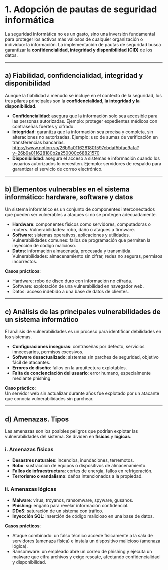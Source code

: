 # 1. Adopción de pautas de seguridad informática

La seguridad informática no es un gasto, sino una inversión fundamental para proteger los activos más valiosos de cualquier organización o individuo: la información. La implementación de pautas de seguridad busca garantizar la **confidencialidad, integridad y disponibilidad (CID)** de los datos.

---

## a) Fiabilidad, confidencialidad, integridad y disponibilidad

Aunque la fiabilidad a menudo se incluye en el contexto de la seguridad, los tres pilares principales son la **confidencialidad, la integridad y la disponibilidad**.

- **Confidencialidad**: asegura que la información solo sea accesible para las personas autorizadas. Ejemplo: proteger expedientes médicos con contraseñas fuertes y cifrado.  
- **Integridad**: garantiza que la información sea precisa y completa, sin alteraciones no autorizadas. Ejemplo: uso de sumas de verificación en transferencias bancarias. https://www.notion.so/26b9a0116281801597cbdaf5bfac9afa?v=26b9a011628180b2a250000c68821570
- **Disponibilidad**: asegura el acceso a sistemas e información cuando los usuarios autorizados lo necesiten. Ejemplo: servidores de respaldo para garantizar el servicio de correo electrónico.  

---

## b) Elementos vulnerables en el sistema informático: hardware, software y datos

Un sistema informático es un conjunto de componentes interconectados que pueden ser vulnerables a ataques si no se protegen adecuadamente.

- **Hardware**: componentes físicos como servidores, computadoras o routers. Vulnerabilidades: robo, daño o ataques a firmware.  
- **Software**: sistemas operativos, aplicaciones y utilidades. Vulnerabilidades comunes: fallos de programación que permiten la inyección de código malicioso.  
- **Datos**: información almacenada, procesada y transmitida. Vulnerabilidades: almacenamiento sin cifrar, redes no seguras, permisos incorrectos.  

**Casos prácticos**:  
- Hardware: robo de disco duro con información no cifrada.  
- Software: explotación de una vulnerabilidad en navegador web.  
- Datos: acceso indebido a una base de datos de clientes.  

---

## c) Análisis de las principales vulnerabilidades de un sistema informático

El análisis de vulnerabilidades es un proceso para identificar debilidades en los sistemas.

- **Configuraciones inseguras**: contraseñas por defecto, servicios innecesarios, permisos excesivos.  
- **Software desactualizado**: sistemas sin parches de seguridad, objetivo fácil de atacantes.  
- **Errores de diseño**: fallos en la arquitectura explotables.  
- **Falta de concienciación del usuario**: error humano, especialmente mediante phishing.  

**Caso práctico**:  
Un servidor web sin actualizar durante años fue explotado por un atacante que conocía vulnerabilidades sin parchear.  

---

## d) Amenazas. Tipos

Las amenazas son los posibles peligros que podrían explotar las vulnerabilidades del sistema. Se dividen en **físicas** y **lógicas**.

### i. Amenazas físicas
- **Desastres naturales**: incendios, inundaciones, terremotos.  
- **Robo**: sustracción de equipos o dispositivos de almacenamiento.  
- **Fallos de infraestructura**: cortes de energía, fallos en refrigeración.  
- **Terrorismo o vandalismo**: daños intencionados a la propiedad.  

### ii. Amenazas lógicas
- **Malware**: virus, troyanos, ransomware, spyware, gusanos.  
- **Phishing**: engaño para revelar información confidencial.  
- **DDoS**: saturación de un sistema con tráfico.  
- **Inyección SQL**: inserción de código malicioso en una base de datos.  

**Casos prácticos**:  
- Ataque combinado: un falso técnico accede físicamente a la sala de servidores (amenaza física) e instala un dispositivo malicioso (amenaza lógica).  
- Ransomware: un empleado abre un correo de phishing y ejecuta un malware que cifra archivos y exige rescate, afectando confidencialidad y disponibilidad.  
